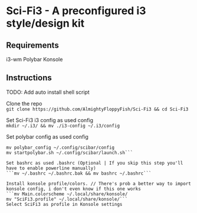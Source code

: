 # Sci-Fi3 - A preconfigured i3 style/design kit  


## Requirements  

i3-wm
Polybar
Konsole  
  

## Instructions

TODO: Add auto install shell script

Clone the repo  
```git clone https://github.com/AlmightyFloppyFish/Sci-Fi3 && cd Sci-Fi3```

Set Sci-Fi3 i3 config as used config  
```mkdir ~/.i3/ && mv ./i3-config ~/.i3/config```

Set polybar config as used config  
```mkdir -p ~/.config/scibar/
mv polybar_config ~/.config/scibar/config
mv startpolybar.sh ~/.config/scibar/launch.sh```  

Set bashrc as used .bashrc (Optional | If you skip this step you'll have to enable powerline manually)
```mv ~/.bashrc ~/.bashrc.bak && mv bashrc ~/.bashrc```  

Install konsole profile/colors. // There's prob a better way to import konsole config, i don't even know if this one works
```mv Main.colorscheme ~/.local/share/konsole/
mv "SciFi3.profile" ~/.local/share/konsole/```
Select SciFi3 as profile in Konsole settings

